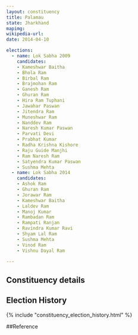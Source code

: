 ```yaml
---
layout: constituency
title: Palamau
state: Jharkhand
mapimg: 
wikipedia-url: 
date: 2014-04-10

elections: 
  - name: Lok Sabha 2009
    candidates: 
    - Kameshwar Baitha 
    - Bhola Ram 
    - Birbal Ram 
    - Brajmohan Ram 
    - Ganesh Ram 
    - Ghuran Ram 
    - Hira Ram Tuphani 
    - Jawahar Paswan 
    - Jitendra Ram 
    - Muneshwar Ram 
    - Nanddev Ram 
    - Naresh Kumar Paswan 
    - Parvati Devi 
    - Prabhat Kumar 
    - Radha Krishna Kishore 
    - Raju Guide Manjhi 
    - Ram Naresh Ram 
    - Satyendra Kumar Paswan 
    - Sushma Mehta  
  - name: Lok Sabha 2014
    candidates: 
    - Ashok Ram 
    - Ghuran Ram 
    - Jorawar Ram 
    - Kameshwar Baitha 
    - Laldev Ram 
    - Manoj Kumar 
    - Rambadan Ram 
    - Rampati Ranjan 
    - Ravindra Kumar Ravi 
    - Shyam Lal Ram 
    - Sushma Mehta 
    - Vinod Ram 
    - Vishnu Dayal Ram  

---
```


## Constituency details


## Election History
{% include "constituency_election_history.html" %}

##Reference
